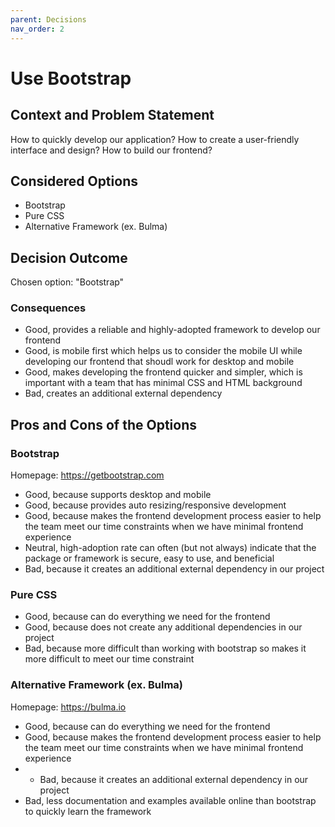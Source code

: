 ```yaml
---
parent: Decisions
nav_order: 2
---
```

# Use Bootstrap

## Context and Problem Statement

How to quickly develop our application? 
How to create a user-friendly interface and design? 
How to build our frontend?

## Considered Options

* Bootstrap
* Pure CSS
* Alternative Framework (ex. Bulma)

## Decision Outcome

Chosen option: "Bootstrap"

### Consequences

* Good, provides a reliable and highly-adopted framework to develop our frontend
* Good, is mobile first which helps us to consider the mobile UI while developing our frontend that shoudl work for desktop and mobile
* Good, makes developing the frontend quicker and simpler, which is important with a team that has minimal CSS and HTML background
* Bad, creates an additional external dependency

## Pros and Cons of the Options

### Bootstrap

Homepage: <https://getbootstrap.com>

* Good, because supports desktop and mobile
* Good, because provides auto resizing/responsive development 
* Good, because makes the frontend development process easier to help the team meet our time constraints when we have minimal frontend experience
* Neutral, high-adoption rate can often (but not always) indicate that the package or framework is secure, easy to use, and beneficial
* Bad, because it creates an additional external dependency in our project

### Pure CSS

* Good, because can do everything we need for the frontend
* Good, because does not create any additional dependencies in our project
* Bad, because more difficult than working with bootstrap so makes it more difficult to meet our time constraint

### Alternative Framework (ex. Bulma)

Homepage: <https://bulma.io>

* Good, because can do everything we need for the frontend
* Good, because makes the frontend development process easier to help the team meet our time constraints when we have minimal frontend experience
* * Bad, because it creates an additional external dependency in our project
* Bad, less documentation and examples available online than bootstrap to quickly learn the framework


